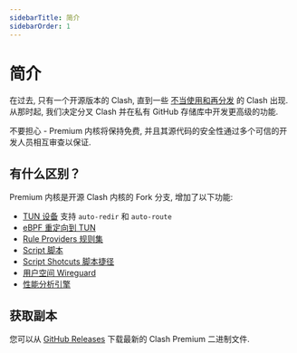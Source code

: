 ```yaml
---
sidebarTitle: 简介
sidebarOrder: 1
---
```


# 简介

在过去, 只有一个开源版本的 Clash, 直到一些 [不当使用和再分发](https://github.com/zhaofenghao/clash_go/issues/541#issuecomment-672029110) 的 Clash 出现. 从那时起, 我们决定分叉 Clash 并在私有 GitHub 存储库中开发更高级的功能.

不要担心 - Premium 内核将保持免费, 并且其源代码的安全性通过多个可信的开发人员相互审查以保证.

## 有什么区别？

Premium 内核是开源 Clash 内核的 Fork 分支, 增加了以下功能:

- [TUN 设备](/zh_CN/premium/tun-device) 支持 `auto-redir` 和 `auto-route`
- [eBPF 重定向到 TUN](/zh_CN/premium/ebpf)
- [Rule Providers 规则集](/zh_CN/premium/rule-providers)
- [Script 脚本](/zh_CN/premium/script)
- [Script Shotcuts 脚本捷径](/zh_CN/premium/script-shortcuts)
- [用户空间 Wireguard](/zh_CN/premium/userspace-wireguard)
- [性能分析引擎](/zh_CN/premium/the-profiling-engine)

## 获取副本

您可以从 [GitHub Releases](https://github.com/zhaofenghao/clash_go/releases/tag/premium) 下载最新的 Clash Premium 二进制文件.
